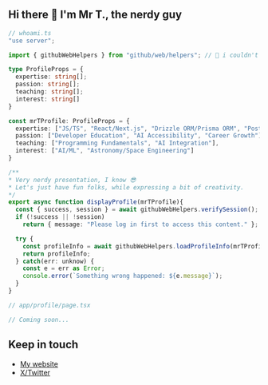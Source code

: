 ## Hi there 👋 I'm Mr T., the nerdy guy 

```ts
// whoami.ts
"use server";

import { githubWebHelpers } from "github/web/helpers"; // 🥲 i couldn't resist

type ProfileProps = {
  expertise: string[];
  passion: string[];
  teaching: string[];
  interest: string[]
}

const mrTProfile: ProfileProps = {
  expertise: ["JS/TS", "React/Next.js", "Drizzle ORM/Prisma ORM", "PostgreSQL/MongoDB"],
  passion: ["Developer Education", "AI Accessibility", "Career Growth"],
  teaching: ["Programming Fundamentals", "AI Integration"],
  interest: ["AI/ML", "Astronomy/Space Engineering"]
}

/**
* Very nerdy presentation, I know 😎
* Let's just have fun folks, while expressing a bit of creativity.
*/
export async function displayProfile(mrTProfile){
  const { success, session } = await githubWebHelpers.verifySession();
  if (!success || !session)
    return { message: "Please log in first to access this content." };

  try {
    const profileInfo = await githubWebHelpers.loadProfileInfo(mrTProfile);
    return profileInfo;
  } catch(err: unknow) {
    const e = err as Error;
    console.error(`Something wrong happened: ${e.message}`);
  }
}

// app/profile/page.tsx

// Coming soon...
```

## Keep in touch
- <a href="https://cuttypiedev.vercel.app" target="_blank">My website</a>
- <a href="https://x.com/DorianTho5" target="_blank">X/Twitter</a>
